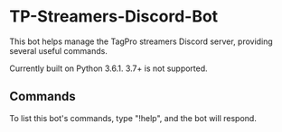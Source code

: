 # TP-Streamers-Discord-Bot
This bot helps manage the TagPro streamers Discord server, providing several useful commands.

Currently built on Python 3.6.1. 3.7+ is not supported.

## Commands

To list this bot's commands, type "!help", and the bot will respond.